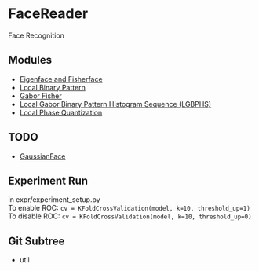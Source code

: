 # FaceReader
Face Recognition  

## Modules
* [Eigenface and Fisherface](http://www.cs.columbia.edu/~belhumeur/journal/fisherface-pami97.pdf)
* [Local Binary Pattern](http://docs.opencv.org/modules/contrib/doc/facerec/facerec_tutorial.html#local-binary-patterns-histograms)
* [Gabor Fisher](http://citeseerx.ist.psu.edu/viewdoc/download?doi=10.1.1.1.7675&rep=rep1&type=pdf)
* [Local Gabor Binary Pattern Histogram Sequence (LGBPHS)](http://www.jdl.ac.cn/user/sgshan/pub/ICCV2005-ZhangShan-LGBP.pdf)
* [Local Phase Quantization](http://www.ee.oulu.fi/research/imag/mvg/files/pdf/ICISP08.pdf)
## TODO
* [GaussianFace](http://arxiv.org/pdf/1404.3840.pdf) 

## Experiment Run
in expr/experiment_setup.py  
To enable ROC: `cv = KFoldCrossValidation(model, k=10, threshold_up=1)`  
To disable ROC: `cv = KFoldCrossValidation(model, k=10, threshold_up=0)`  

## Git Subtree
* util 
